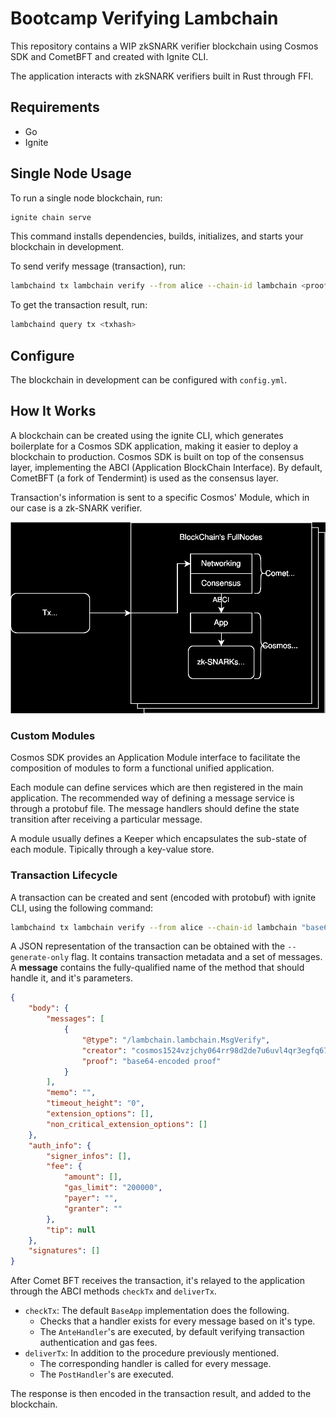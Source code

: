 # Bootcamp Verifying Lambchain

This repository contains a WIP zkSNARK verifier blockchain using Cosmos SDK and CometBFT and created with Ignite CLI.

The application interacts with zkSNARK verifiers built in Rust through FFI.

## Requirements

- Go
- Ignite

## Single Node Usage

To run a single node blockchain, run:

```sh
ignite chain serve
```

This command installs dependencies, builds, initializes, and starts your blockchain in development.

To send verify message (transaction), run:

```sh
lambchaind tx lambchain verify --from alice --chain-id lambchain <proof>
```

To get the transaction result, run:

```sh
lambchaind query tx <txhash>
```

## Configure

The blockchain in development can be configured with `config.yml`.

## How It Works

A blockchain can be created using the ignite CLI, which generates boilerplate for a Cosmos SDK application, making it easier to deploy a blockchain to production. Cosmos SDK is built on top of the consensus layer, implementing the ABCI (Application BlockChain Interface). By default, CometBFT (a fork of Tendermint) is used as the consensus layer.

Transaction's information is sent to a specific Cosmos' Module, which in our case is a zk-SNARK verifier.

<p align="center">
  <img src="imgs/Diagram_Cosmos.svg">
</p>

### Custom Modules

Cosmos SDK provides an Application Module interface to facilitate the composition of modules to form a functional unified application.

Each module can define services which are then registered in the main application. The recommended way of defining a message service is through a protobuf file. The message handlers should define the state transition after receiving a
particular message.

A module usually defines a Keeper which encapsulates the sub-state of each
module. Tipically through a key-value store.


### Transaction Lifecycle

A transaction can be created and sent (encoded with protobuf) with ignite CLI, using the following command:

```sh
lambchaind tx lambchain verify --from alice --chain-id lambchain "base64-encoded proof"
```

A JSON representation of the transaction can be obtained with the `--generate-only` flag. It contains transaction metadata and a set of messages. A **message** contains the fully-qualified name of the method that should handle it, and it's parameters.

```json
{
    "body": {
        "messages": [
            {
                "@type": "/lambchain.lambchain.MsgVerify",
                "creator": "cosmos1524vzjchy064rr98d2de7u6uvl4qr3egfq67xn",
                "proof": "base64-encoded proof"
            }
        ],
        "memo": "",
        "timeout_height": "0",
        "extension_options": [],
        "non_critical_extension_options": []
    },
    "auth_info": {
        "signer_infos": [],
        "fee": {
            "amount": [],
            "gas_limit": "200000",
            "payer": "",
            "granter": ""
        },
        "tip": null
    },
    "signatures": []
}
```

After Comet BFT receives the transaction, it's relayed to the application through the ABCI methods `checkTx` and `deliverTx`.

- `checkTx`: The default `BaseApp` implementation does the following.
    - Checks that a handler exists for every message based on it's type.
    - The `AnteHandler`'s are executed, by default verifying transaction authentication and gas fees.
- `deliverTx`: In addition to the procedure previously mentioned.
    - The corresponding handler is called for every message.
    - The `PostHandler`'s are executed.

The response is then encoded in the transaction result, and added to the blockchain.

